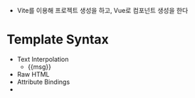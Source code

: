 
- Vite를 이용해 프로젝트 생성을 하고, Vue로 컴포넌트 생성을 한다

# Template Syntax

- Text Interpolation
  - {{msg}}
- Raw HTML
- Attribute Bindings 
- 